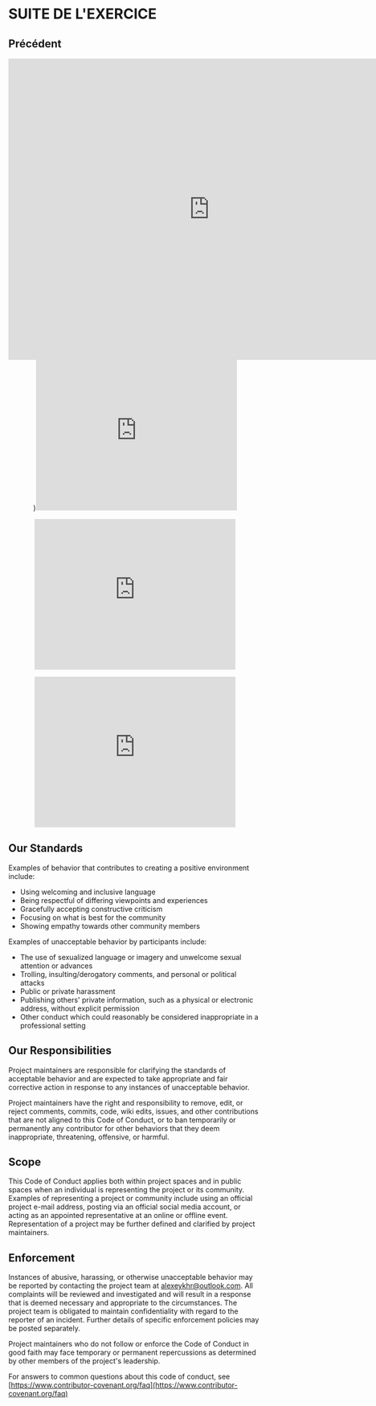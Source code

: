 # SUITE DE L'EXERCICE

## Précédent

<p align="center"><iframe frameborder="0" width="800" height="600" src="https://data.opendatasoft.com/map/embed/filtre_en_polygone/?&static=false&scrollWheelZoom=false"></iframe>)<iframe src="https://data.opendatasoft.com/chart/embed/camembert0/?&static=false&datasetcard=false" width="400" height="300" frameborder="0"></iframe></p>
<p align="center"><iframe src="https://data.opendatasoft.com/chart/embed/nuage_de_point/?&static=false&datasetcard=false" width="400" height="300" frameborder="0"></iframe></p>
<p align="center"><iframe src="https://data.opendatasoft.com/chart/embed/radar/?&static=false&datasetcard=false" width="400" height="300" frameborder="0"></iframe></p>

## Our Standards

Examples of behavior that contributes to creating a positive environment
include:

* Using welcoming and inclusive language
* Being respectful of differing viewpoints and experiences
* Gracefully accepting constructive criticism
* Focusing on what is best for the community
* Showing empathy towards other community members

Examples of unacceptable behavior by participants include:

* The use of sexualized language or imagery and unwelcome sexual attention or
 advances
* Trolling, insulting/derogatory comments, and personal or political attacks
* Public or private harassment
* Publishing others' private information, such as a physical or electronic
 address, without explicit permission
* Other conduct which could reasonably be considered inappropriate in a
 professional setting

## Our Responsibilities

Project maintainers are responsible for clarifying the standards of acceptable
behavior and are expected to take appropriate and fair corrective action in
response to any instances of unacceptable behavior.

Project maintainers have the right and responsibility to remove, edit, or
reject comments, commits, code, wiki edits, issues, and other contributions
that are not aligned to this Code of Conduct, or to ban temporarily or
permanently any contributor for other behaviors that they deem inappropriate,
threatening, offensive, or harmful.

## Scope

This Code of Conduct applies both within project spaces and in public spaces
when an individual is representing the project or its community. Examples of
representing a project or community include using an official project e-mail
address, posting via an official social media account, or acting as an appointed
representative at an online or offline event. Representation of a project may be
further defined and clarified by project maintainers.

## Enforcement

Instances of abusive, harassing, or otherwise unacceptable behavior may be
reported by contacting the project team at alexeykhr@outlook.com. All
complaints will be reviewed and investigated and will result in a response that
is deemed necessary and appropriate to the circumstances. The project team is
obligated to maintain confidentiality with regard to the reporter of an incident.
Further details of specific enforcement policies may be posted separately.

Project maintainers who do not follow or enforce the Code of Conduct in good
faith may face temporary or permanent repercussions as determined by other
members of the project's leadership.


[homepage]: https://www.contributor-covenant.org

For answers to common questions about this code of conduct, see
[https://www.contributor-covenant.org/faq](https://www.contributor-covenant.org/faq)
